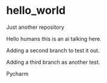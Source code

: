 # hello_world
Just another repository

Hello humans this is an ai talking here.

Adding a second branch to test it out.

Adding a third branch as another test.

Pycharm
